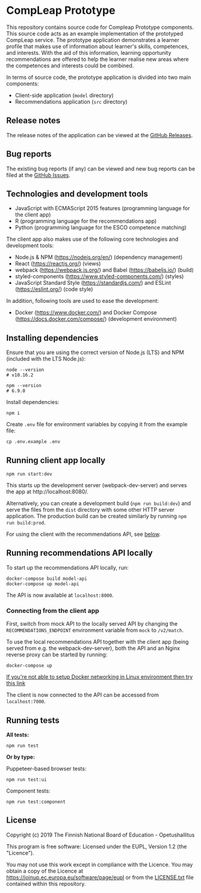 # CompLeap Prototype

This repository contains source code for Compleap Prototype components. This source code acts as an example implementation of the prototyped CompLeap service. The prototype application demonstrates a learner profile that makes use of information about learner's skills, competences, and interests. With the aid of this information, learning opportunity recommendations are offered to help the learner realise new areas where the competences and interests could be combined.

In terms of source code, the prototype application is divided into two main components:

- Client-side application (`model` directory)
- Recommendations application (`src` directory)

## Release notes

The release notes of the application can be viewed at the [GitHub Releases](https://github.com/Opetushallitus/compleap/releases).

## Bug reports

The existing bug reports (if any) can be viewed and new bug reports can be filed at the [GitHub Issues](https://github.com/Opetushallitus/compleap/issues).

## Technologies and development tools

- JavaScript with ECMAScript 2015 features (programming language for the client app)
- R (programming language for the recommendations app)
- Python (programming language for the ESCO competence matching)

The client app also makes use of the following core technologies and development tools:

- Node.js & NPM (https://nodejs.org/en/) (dependency management)
- React (https://reactjs.org/) (views)
- webpack (https://webpack.js.org/) and Babel (https://babeljs.io/) (build)
- styled-components (https://www.styled-components.com/) (styles)
- JavaScript Standard Style (https://standardjs.com/) and ESLint (https://eslint.org/) (code style)

In addition, following tools are used to ease the development:

- Docker (https://www.docker.com/) and Docker Compose (https://docs.docker.com/compose/) (development environment)

## Installing dependencies

Ensure that you are using the correct version of Node.js (LTS) and NPM (included with the LTS Node.js):

```shell
node --version
# v10.16.2

npm --version
# 6.9.0
```

Install dependencies:

```shell
npm i
```

Create `.env` file for environment variables by copying it from the example file:
```shell
cp .env.example .env
```

## Running client app locally

```shell
npm run start:dev
```

This starts up the development server (webpack-dev-server) and serves the app at http://localhost:8080/.

Alternatively, you can create a development build (`npm run build:dev`) and serve the files from the `dist` directory with some other HTTP server application. The production build can be created similarly by running `npm run build:prod`.

For using the client with the recommendations API, see [below](#Connecting-from-the-client-app).

## Running recommendations API locally

To start up the recommendations API locally, run:

```shell
docker-compose build model-api
docker-compose up model-api
```

The API is now available at `localhost:8000`.

### Connecting from the client app

First, switch from mock API to the locally served API by changing the `RECOMMENDATIONS_ENDPOINT` environment variable from `mock` to `/v2/match`.

To use the local recommendations API together with the client app (being served from e.g. the webpack-dev-server), both the API and an Nginx reverse proxy can be started by running:
```shell
docker-compose up
```

[If you're not able to setup Docker networking in Linux environment then try this link](https://stackoverflow.com/questions/24319662/from-inside-of-a-docker-container-how-do-i-connect-to-the-localhost-of-the-mach/52858101)

The client is now connected to the API can be accessed from `localhost:7000`.

## Running tests

**All tests:**

```shell
npm run test
```

**Or by type:**

Puppeteer-based browser tests:
```shell
npm run test:ui
```

Component tests:
```shell
npm run test:component
```

## License


Copyright (c) 2019 The Finnish National Board of Education - Opetushallitus

This program is free software: Licensed under the EUPL, Version 1.2 (the "Licence").

You may not use this work except in compliance with the Licence.
You may obtain a copy of the Licence at https://joinup.ec.europa.eu/software/page/eupl or from the [LICENSE.txt](https://github.com/Opetushallitus/compleap/blob/master/LICENSE.txt) file contained within this repository.
